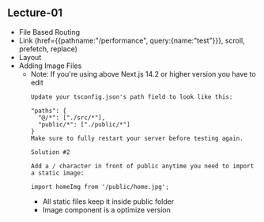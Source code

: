 ## Lecture-01 
- File Based Routing
- Link (href={{pathname:"/performance", query:{name:"test"}}}, scroll, prefetch, replace)
- Layout
- Adding Image Files
  - Note: If you're using above Next.js 14.2 or higher version you have to edit
    ```Solution #1 (Latest Versions of Next.js)
    Update your tsconfig.json's path field to look like this:

    "paths": {
      "@/*": ["./src/*"],
      "public/*": ["./public/*"]
    }
    Make sure to fully restart your server before testing again.

    Solution #2

    Add a / character in front of public anytime you need to import a static image:

    import homeImg from '/public/home.jpg';
    ```
    - All static files keep it inside public folder
    - Image component is a optimize version